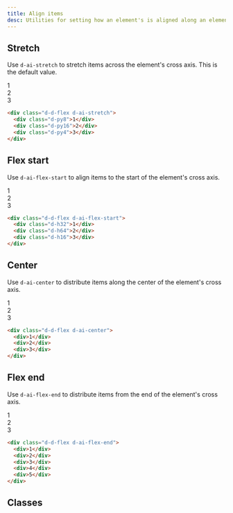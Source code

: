 ```yaml
---
title: Align items
desc: Utilities for setting how an element's is aligned along an element's cross axis.
---
```


## Stretch

Use `d-ai-stretch` to stretch items across the element's cross axis. This is the default value.

<code-well-header class="d-fl-center d-fd-column d-p24 d-bgc-purple-100 d-bgo50 d-w100p d-hmn216" custom>
  <div class="d-d-flex d-ai-stretch d-p8 d-w100p d-hmn216 d-bar8 d-bgc-purple-100">
    <div class="d-fl-center d-fl1 d-m8 d-px16 d-py8 d-bgc-purple-300 d-bar4 d-fs-300 d-fw-bold">1</div>
    <div class="d-fl-center d-fl1 d-m8 d-px16 d-py16 d-bgc-purple-300 d-bar4 d-fs-300 d-fw-bold">2</div>
    <div class="d-fl-center d-fl1 d-m8 d-px16 d-py4 d-bgc-purple-300 d-bar4 d-fs-300 d-fw-bold">3</div>
  </div>
</code-well-header>

```html
<div class="d-d-flex d-ai-stretch">
  <div class="d-py8">1</div>
  <div class="d-py16">2</div>
  <div class="d-py4">3</div>
</div>
```

## Flex start

Use `d-ai-flex-start` to align items to the start of the element's cross axis.

<code-well-header class="d-fl-center d-fd-column d-p24 d-bgc-magenta-100 d-bgo50 d-w100p d-hmn216" custom>
  <div class="d-d-flex d-ai-flex-start d-p8 d-w100p d-hmn216 d-bar8 d-bgc-magenta-100">
    <div class="d-fl-center d-fl1 d-m8 d-px16 d-py4 d-bgc-magenta-100 d-bar4 d-fs-300 d-fw-bold">1</div>
    <div class="d-fl-center d-fl1 d-m8 d-px16 d-py24 d-bgc-magenta-100 d-bar4 d-fs-300 d-fw-bold">2</div>
    <div class="d-fl-center d-fl1 d-m8 d-px16 d-py16 d-bgc-magenta-100 d-bar4 d-fs-300 d-fw-bold">3</div>
  </div>
</code-well-header>

```html
<div class="d-d-flex d-ai-flex-start">
  <div class="d-h32">1</div>
  <div class="d-h64">2</div>
  <div class="d-h16">3</div>
</div>
```

## Center

Use `d-ai-center` to distribute items along the center of the element's cross axis.

<code-well-header class="d-fl-center d-fd-column d-p24 d-bgc-green-100 d-bgo50 d-w100p d-hmn216" custom>
  <div class="d-d-flex d-ai-center d-p8 d-w100p d-hmn216 d-bar8 d-bgc-green-100">
    <div class="d-fl-center d-fl1 d-m8 d-px16 d-py4 d-bgc-green-200 d-bar4 d-fs-300 d-fw-bold">1</div>
    <div class="d-fl-center d-fl1 d-m8 d-px16 d-py24 d-bgc-green-200 d-bar4 d-fs-300 d-fw-bold">2</div>
    <div class="d-fl-center d-fl1 d-m8 d-px16 d-py16 d-bgc-green-200 d-bar4 d-fs-300 d-fw-bold">3</div>
  </div>
</code-well-header>

```html
<div class="d-d-flex d-ai-center">
  <div>1</div>
  <div>2</div>
  <div>3</div>
</div>
```

## Flex end

Use `d-ai-flex-end` to distribute items from the end of the element's cross axis.

<code-well-header class="d-fl-center d-fd-column d-p24 d-bgc-red-100 d-bgo50 d-w100p d-hmn216">
  <div class="d-d-flex d-ai-flex-end d-p8 d-w100p d-hmn216 d-bar8 d-bgc-red-100">
    <div class="d-fl-center d-fl1 d-m8 d-px16 d-py4 d-bgc-red-100 d-bar4 d-fs-300 d-fw-bold">1</div>
    <div class="d-fl-center d-fl1 d-m8 d-px16 d-py24 d-bgc-red-100 d-bar4 d-fs-300 d-fw-bold">2</div>
    <div class="d-fl-center d-fl1 d-m8 d-px16 d-py16 d-bgc-red-100 d-bar4 d-fs-300 d-fw-bold">3</div>
  </div>
</code-well-header>

```html
<div class="d-d-flex d-ai-flex-end">
  <div>1</div>
  <div>2</div>
  <div>3</div>
  <div>4</div>
  <div>5</div>
</div>
```

<script setup>
  import { alignItems } from '@data/flex.json';
</script>

## Classes

<utility-class-table>
 <template #content>
    <tbody>
      <tr v-for="{ class: className, output } in alignItems">
        <th scope="row" class="d-ff-mono d-fc-purple-400 d-fw-normal d-fs-100">.d-{{ className }}</th>
        <td class="d-ff-mono d-fs-100">{{ output }}</td>
      </tr>
    </tbody>
  </template>
</utility-class-table>

